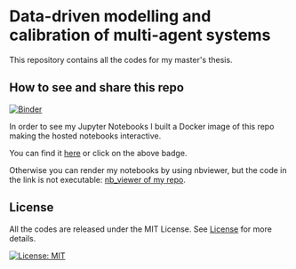 # Data-driven modelling and calibration of multi-agent systems
This repository contains all the codes for my master's thesis.

## How to see and share this repo
[![Binder](https://mybinder.org/badge_logo.svg)](https://mybinder.org/v2/gh/andreamortaro/master-thesis/main)

In order to see my Jupyter Notebooks I built a Docker image of this repo making the hosted notebooks interactive.

You can find it [here](https://mybinder.org/v2/gh/andreamortaro/master-thesis/main) or click on the above badge.

Otherwise you can render my notebooks by using nbviewer, but the code in the link is not executable: [nb_viewer of my repo](https://nbviewer.org/github/andreamortaro/master-thesis/tree/main/).


## License

All the codes are released under the MIT License. See [License](https://github.com/andreamortaro/master-thesis/blob/main/LICENSE) for more details.

[![License: MIT](https://img.shields.io/badge/License-MIT-yellow.svg)](https://opensource.org/licenses/MIT)
